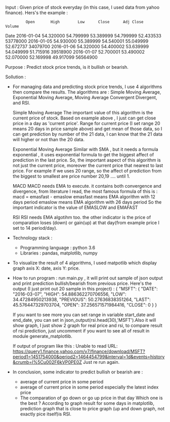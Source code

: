 Input :
Given price of stock everyday (in this case, I used data from yahoo finance). Hers's the example :

             Open       High        Low      Close      Adj Close     Volume
Date
2016-01-04  54.320000  54.799999  53.389999  54.799999  52.433533   53778000
2016-01-05  54.930000  55.389999  54.540001  55.049999  52.672737   34079700
2016-01-06  54.320000  54.400002  53.639999  54.049999  51.715916   39518900
2016-01-07  52.700001  53.490002  52.070000  52.169998  49.917099   56564900


Purpose :
Predict stock price trends, is it bullish or bearish.

Sollution :
- For managing data and predicting stock price trends, I use 4 algorithms then compare the results. The algorithms are :
  Simple Moving Average, Exponential Moving Average, Moving Average Convergent Divergent, and RSI.

  Simple Moving Average
  The important value of this algorithm is the current price of stock. Based on example above , I just can get close price in a day as 'current price'.
  Range for current price (I set range 20 means 20 days in price sample above) and get mean of those data, so I can get prediction by number of the 21 data,
  I can know that the 21 data will higher or not than the 20 data.

  Exponential Moving Average
  Similar with SMA , but it needs a formula exponential , it uses exponential formula to get the biggest affect of prediction in the last price.
  So, the important aspect of this algorithm is not just the current price, moreover the current price that nearest to last price.
  For example if we uses 20 range, so the affect of prediction from the biggest to smallest are price number 20,19 .... until 1.

  MACD
  MACD needs EMA to execute. it contains both convergence and divergence, from literature I read, the most famous formula of this is :
  macd = emasfast - emaslow
  emasfast means EMA algorithm with 12 days period
  emaslow means EMA algorithm with 26 days period
  So the important indicator is the value of EMASLOW and EMAFAST

  RSI
  RSI needs EMA algotihm too. the other indicator is the price of comparation loses (down) or gain(up) at that day(from example price I set to 14 period/day).

- Technology stack :
  - Programming language : python 3.6
  - Libraries : pandas, matplotlib, numpy

- To visualize the result of 4 algorithms, I used matpotlib which display graph axis X: date, axis Y: price.

- How to run program :
  run main.py , it will print out sample of json output and print prediction bullish/bearish from previous price.
  Here's the output (I just print out 20 sample in this project) :
  {
      "MSFT": {
        "DATE": "2016-03-07",
        "HIGH": 54.886362270706556,
        "LOW": 34.47284950213938,
        "PREVIOUS": 50.27636838351264,
        "LAST": 45.576447329703704,
        "OPEN": 37.256571571984416,
        "CLOSE": 0
      }
  }

  If you want to see more you can set range in variable start_date and end_date, you can set in json_output(rsi.head(30),'MSFT').Also it will show graph,
  I just show 2 graph for real price and rsi, to compare result of rsi prediction, just uncomment if you want to see all of result in module
  generate_matplotlib.

  If output of program like this :
  Unable to read URL: https://query1.finance.yahoo.com/v7/finance/download/MSFT?period1=1451754000&period2=1464454799&interval=1d&events=history&crumb=I%5Cu002F6kVP0PE0Z
  Just re run again.

- In conclusion, some indicator to predict bullish or bearish are :
  - average of current price in some period
  - average of current price in some period especially the latest index price
  - The comparation of go down or go up price in that day
  Which one is the best ?
  According to graph result for some days in matplotlib, prediction graph that is close to price graph (up and down graph, not exactly pice itself)is RSI.
